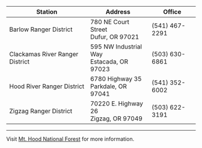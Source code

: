 Station | Address | Office
--- | --- | ---
Barlow Ranger District | 780 NE Court Street <br> Dufur, OR 97021 | (541) 467-2291
Clackamas River Ranger District | 595 NW Industrial Way <br> Estacada, OR 97023 | (503) 630-6861
Hood River Ranger District | 6780 Highway 35 <br> Parkdale, OR 97041 | (541) 352-6002
Zigzag Ranger District | 70220 E. Highway 26 <br> Zigzag, OR 97049 | (503) 622-3191

***

Visit [Mt. Hood National Forest](https://www.fs.usda.gov/main/mthood) for more information.
